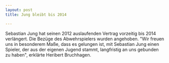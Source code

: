 ```yaml
---
layout: post
title: Jung bleibt bis 2014

---
```


Sebastian Jung hat seinen 2012 auslaufenden Vertrag vorzeitig bis 2014 verlängert. Die Bezüge des Abwehrspielers wurden angehoben. "Wir freuen uns in besonderem Maße, dass es gelungen ist, mit Sebastian Jung einen Spieler, der aus der eigenen Jugend stammt, langfristig an uns gebunden zu haben", erklärte Heribert Bruchhagen.


